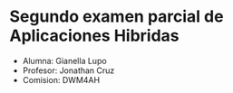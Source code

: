 # Segundo examen parcial de Aplicaciones Hibridas

- Alumna: Gianella Lupo
- Profesor: Jonathan Cruz
- Comision: DWM4AH